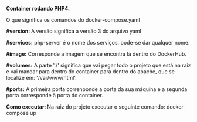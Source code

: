 <strong>Container rodando PHP4.</strong>

O que significa os comandos do docker-compose.yaml

<strong>#version: </strong>
A versão significa a versão 3 do arquivo yaml

<strong>#services:</strong>
php-server é o nome dos serviços, pode-se dar qualquer nome.

<strong>#image:</strong>
Corresponde a imagem que se encontra lá dentro do DockerHub.

<strong>#volumes:</strong>
A parte './' significa que vai pegar todo o projeto que está na raiz e vai mandar para dentro do container para dentro do apache, que se localize em: '/var/www/html'.

<strong>#ports:</strong>
A primeira porta correnponde a porta da sua máquina e a segunda porta corresponde à porta do container.

<strong>Como executar: </strong>
Na raiz do projeto executar o seguinte comando: docker-compose up
